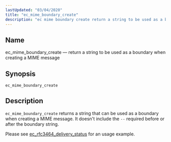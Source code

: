 ```yaml
---
lastUpdated: "03/04/2020"
title: "ec_mime_boundary_create"
description: "ec mime boundary create return a string to be used as a boundary when creating a MIME message ec mime boundary create ec mime boundary create returns a string that can be used as a boundary when creating a MIME message It doesn't include the required before or after the..."
---
```


<a name="sieve.ref.ec_mime_boundary_create"></a> 
## Name

ec_mime_boundary_create — return a string to be used as a boundary when creating a MIME message

## Synopsis

`ec_mime_boundary_create`

<a name="idp30271696"></a> 
## Description

`ec_mime_boundary_create` returns a string that can be used as a boundary when creating a MIME message. It doesn't include the `--` required before or after the boundary string.

Please see [ec_rfc3464_delivery_status](/momentum/3/3-reference/sieve-ref-ec-rfc-3464-delivery-status) for an usage example.